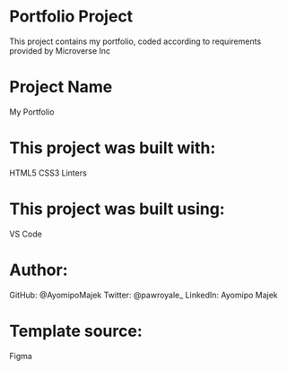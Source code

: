# Portfolio Project
This project contains my portfolio, coded according to requirements provided by Microverse Inc

# Project Name
My Portfolio

# This project was built with:
HTML5 
CSS3
Linters

# This project was built using:
VS Code

# Author:
GitHub: @AyomipoMajek
Twitter: @pawroyale_
LinkedIn: Ayomipo Majek

# Template source: 
Figma


